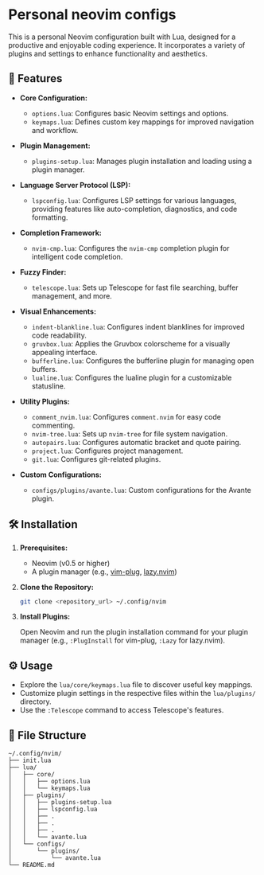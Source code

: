 # Personal neovim configs

This is a personal Neovim configuration built with Lua, designed for a productive and enjoyable coding experience. It incorporates a variety of plugins and settings to enhance functionality and aesthetics.

## 🚀 Features

-   **Core Configuration:**
    -   `options.lua`: Configures basic Neovim settings and options.
    -   `keymaps.lua`: Defines custom key mappings for improved navigation and workflow.

-   **Plugin Management:**
    -   `plugins-setup.lua`: Manages plugin installation and loading using a plugin manager.

-   **Language Server Protocol (LSP):**
    -   `lspconfig.lua`: Configures LSP settings for various languages, providing features like auto-completion, diagnostics, and code formatting.

-   **Completion Framework:**
    -   `nvim-cmp.lua`: Configures the `nvim-cmp` completion plugin for intelligent code completion.

-   **Fuzzy Finder:**
    -   `telescope.lua`: Sets up Telescope for fast file searching, buffer management, and more.

-   **Visual Enhancements:**
    -   `indent-blankline.lua`: Configures indent blanklines for improved code readability.
    -   `gruvbox.lua`: Applies the Gruvbox colorscheme for a visually appealing interface.
    -   `bufferline.lua`: Configures the bufferline plugin for managing open buffers.
    -   `lualine.lua`: Configures the lualine plugin for a customizable statusline.

-   **Utility Plugins:**
    -   `comment_nvim.lua`: Configures `comment.nvim` for easy code commenting.
    -   `nvim-tree.lua`: Sets up `nvim-tree` for file system navigation.
    -   `autopairs.lua`: Configures automatic bracket and quote pairing.
	-   `project.lua`: Configures project management.
	-   `git.lua`: Configures git-related plugins.

-   **Custom Configurations:**
    -   `configs/plugins/avante.lua`: Custom configurations for the Avante plugin.

## 🛠️ Installation

1.  **Prerequisites:**
    -   Neovim (v0.5 or higher)
    -   A plugin manager (e.g., [vim-plug](https://github.com/junegunn/vim-plug), [lazy.nvim](https://github.com/folke/lazy.nvim))

2.  **Clone the Repository:**

    ```bash
    git clone <repository_url> ~/.config/nvim
    ```

3.  **Install Plugins:**

    Open Neovim and run the plugin installation command for your plugin manager (e.g., `:PlugInstall` for vim-plug, `:Lazy` for lazy.nvim).

## ⚙️ Usage

-   Explore the `lua/core/keymaps.lua` file to discover useful key mappings.
-   Customize plugin settings in the respective files within the `lua/plugins/` directory.
-   Use the `:Telescope` command to access Telescope's features.

## 📂 File Structure

```
~/.config/nvim/
├── init.lua
├── lua/
│   ├── core/
│   │   ├── options.lua
│   │   └── keymaps.lua
│   ├── plugins/
│   │   ├── plugins-setup.lua
│   │   ├── lspconfig.lua
│   │   ├── .
│   │   ├── .
│   │   ├── .
│   │   └── avante.lua 
│   └── configs/
│       └── plugins/
│           └── avante.lua
└── README.md
```

